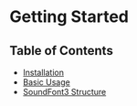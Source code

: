 # Getting Started

## Table of Contents

* [Installation](installation.md)
* [Basic Usage](basic-usage.md)
* [SoundFont3 Structure](SoundFont3-structure.md)
